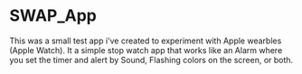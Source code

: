 # SWAP_App
This was a small test app i've created to experiment with Apple wearbles (Apple Watch). 
It a simple stop watch app that works like an Alarm where you set the timer and alert 
by Sound, Flashing colors on the screen, or both.
